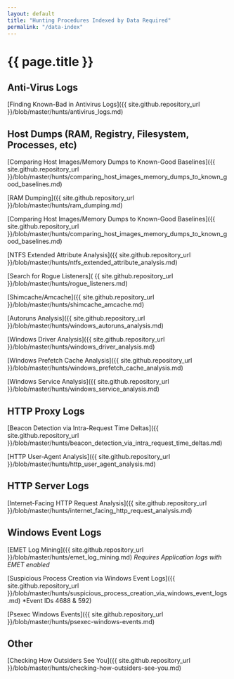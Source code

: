 ```yaml
---
layout: default
title: "Hunting Procedures Indexed by Data Required"
permalink: "/data-index"
---
```

# {{ page.title }} 

## Anti-Virus Logs
[Finding Known-Bad in Antivirus Logs]({{ site.github.repository_url }}/blob/master/hunts/antivirus_logs.md)

## Host Dumps (RAM, Registry, Filesystem, Processes, etc)
[Comparing Host Images/Memory Dumps to Known-Good Baselines]({{ site.github.repository_url }}/blob/master/hunts/comparing_host_images_memory_dumps_to_known_good_baselines.md)

[RAM Dumping]({{ site.github.repository_url }}/blob/master/hunts/ram_dumping.md)

[Comparing Host Images/Memory Dumps to Known-Good Baselines]({{ site.github.repository_url }}/blob/master/hunts/comparing_host_images_memory_dumps_to_known_good_baselines.md)

[NTFS Extended Attribute Analysis]({{ site.github.repository_url }}/blob/master/hunts/ntfs_extended_attribute_analysis.md)

[Search for Rogue Listeners]( {{ site.github.repository_url }}/blob/master/hunts/rogue_listeners.md)

[Shimcache/Amcache]({{ site.github.repository_url }}/blob/master/hunts/shimcache_amcache.md)

[Autoruns Analysis]({{ site.github.repository_url }}/blob/master/hunts/windows_autoruns_analysis.md) 

[Windows Driver Analysis]({{ site.github.repository_url }}/blob/master/hunts/windows_driver_analysis.md)

[Windows Prefetch Cache Analysis]({{ site.github.repository_url }}/blob/master/hunts/windows_prefetch_cache_analysis.md)

[Windows Service Analysis]({{ site.github.repository_url }}/blob/master/hunts/windows_service_analysis.md)

## HTTP Proxy Logs
[Beacon Detection via Intra-Request Time Deltas]({{ site.github.repository_url }}/blob/master/hunts/beacon_detection_via_intra_request_time_deltas.md)

[HTTP User-Agent Analysis]({{ site.github.repository_url }}/blob/master/hunts/http_user_agent_analysis.md)

## HTTP Server Logs
[Internet-Facing HTTP Request Analysis]({{ site.github.repository_url }}/blob/master/hunts/internet_facing_http_request_analysis.md)

## Windows Event Logs

[EMET Log Mining]({{ site.github.repository_url }}/blob/master/hunts/emet_log_mining.md) *Requires Application logs with EMET enabled*

[Suspicious Process Creation via Windows Event Logs]({{ site.github.repository_url }}/blob/master/hunts/suspicious_process_creation_via_windows_event_logs.md) *Event IDs 4688 & 592)

[Psexec Windows Events]({{ site.github.repository_url }}/blob/master/hunts/psexec-windows-events.md)

## Other
[Checking How Outsiders See You]({{ site.github.repository_url }}/blob/master/hunts/checking-how-outsiders-see-you.md)





